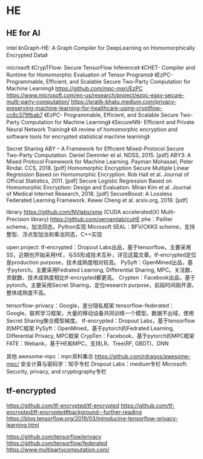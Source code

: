 # HE 
  
## HE for AI
intel 
《nGraph-HE: A Graph Compiler for DeepLearning on Homomorphically Encrypted Data》

microsoft 
《CrypTFlow: Secure TensorFlow Inference》
《CHET- Compiler and Runtime for Homomorphic Evaluation of Tensor Programs》
《EzPC- Programmable, Efficient, and Scalable Secure Two-Party Computation for Machine Learning》
https://github.com/mpc-msri/EzPC
https://www.microsoft.com/en-us/research/project/ezpc-easy-secure-multi-party-computation/
https://pratik-bhatu.medium.com/privacy-preserving-machine-learning-for-healthcare-using-cryptflow-cc6c379fbab7
《EzPC- Programmable, Efficient, and Scalable Secure Two-Party Computation for Machine Learning》
《SecureNN- Efficient and Private Neural Network Training》
《A review of homomorphic encryption and software tools for encrypted statistical machine learning》

Secret Sharing
ABY – A Framework for Efficient Mixed-Protocol Secure Two-Party Computation. Daniel Demmler et al. NDSS, 2015. [pdf]
ABY3: A Mixed Protocol Framework for Machine Learning. Payman Mohassel, Peter Rindal. CCS, 2018. [pdf]
Homomorphic Encryption
Secure Multiple Linear Regression Based on Homomorphic Encryption. Rob Hall et al. Journal of Official Statistics, 2011. [pdf]
Secure Logistic Regression Based on Homomorphic Encryption: Design and Evaluation. Miran Kim et al. Journal of Medical Internet Research, 2018. [pdf]
SecureBoost: A Lossless Federated Learning Framework. Kewei Cheng et al. arxiv.org, 2019. [pdf]



library
https://github.com/NVlabs/xmp (CUDA accelerated(X) Multi-Precision library)
https://github.com/vernamlab/cuHE
phe：Paillier scheme，加法同态，Python实现
Microsoft SEAL：BFV/CKKS scheme，支持整型、浮点型加法和乘法同态，C++实现

open project:
tf-encrypted：Dropout Labs出品，基于tensorflow。主要采用SS，近期也开始采用HE，与SS形成技术互补，详见这篇文章。tf-encrypted定位是production purpose，技术成熟度相对较高。
PySyft：OpenMined出品，基于pytorch。主要采用Fedrated Learning, Differential Sharing, MPC。关注数、贡献数、技术成熟度相比tf-encrypted都更高。
Crypten：Facebook出品，基于pytorch。主要采用Secret Sharing，定位research purpose，前段时间刚开源，整体成熟度不高。

tensorflow-privacy：Google，差分隐私框架
tensorflow-federated：Google，联邦学习框架，大量的移动设备共同训练一个模型。数据不出域，使用Secret Sharing聚合模型梯度。
tf-encrypted：Dropout Labs，基于tensorflow的MPC框架
PySyft：OpenMined，基于pytorch的Fedrated Learning, Differential Privacy, MPC框架
CrypTen：Facebook，基于pytorch的MPC框架
FATE：Webank，基于HE和MPC，支持LR、Tree(RF, GBDT)、DNN

其他
awesome-mpc：mpc资料集合
https://github.com/rdragos/awesome-mpc/
安全计算与密码学：知乎专栏
Dropout Labs：medium专栏
Microsoft: Security, privacy, and cryptography专栏


## tf-encrypted
https://github.com/tf-encrypted/tf-encrypted
https://github.com/tf-encrypted/tf-encrypted#background--further-reading
https://blog.tensorflow.org/2019/03/introducing-tensorflow-privacy-learning.html

https://github.com/tensorflow/privacy
https://github.com/tensorflow/federated
https://www.multipartycomputation.com/

